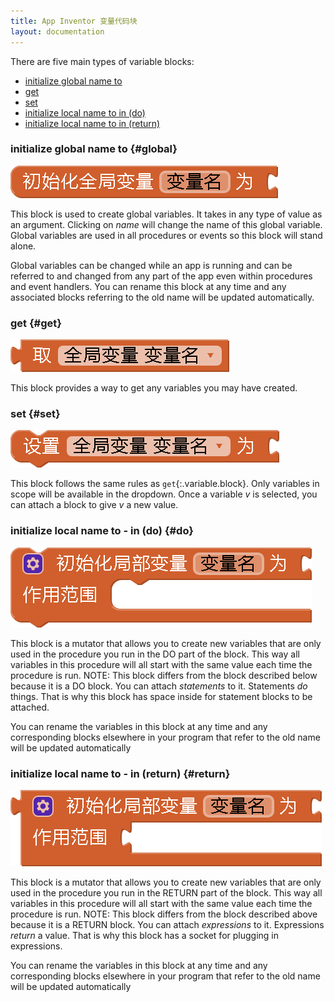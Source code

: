 ```yaml
---
title: App Inventor 变量代码块
layout: documentation
---
```


There are five main types of variable blocks:

* [initialize global name to](#global)
* [get](#get)
* [set](#set)
* [initialize local name to in (do)](#do)
* [initialize local name to in (return)](#return)

### initialize global name to   {#global}

![](images/variables/initializeglobal.png)

This block is used to create global variables. It takes in any type of value as an argument. Clicking on *name* will change the name of this global variable. Global variables are used in all procedures or events so this block will stand alone.

Global variables can be changed while an app is running and can be referred to and changed from any part of the app even within procedures and event handlers. You can rename this block at any time and any associated blocks referring to the old name will be updated automatically.

### get   {#get}

![](images/variables/get.png)

This block provides a way to get any variables you may have created.

### set   {#set}

![](images/variables/set.png)

This block follows the same rules as `get`{:.variable.block}. Only variables in scope will be available in the dropdown. Once a variable *v* is selected, you can attach a block to give *v* a new value.

### initialize local name to - in (do)   {#do}

![](images/variables/initializelocaldo.png)

This block is a mutator that allows you to create new variables that are only used in the procedure you run in the DO part of the block. This way all variables in this procedure will all start with the same value each time the procedure is run. NOTE: This block differs from the block described below because it is a DO block. You can attach *statements* to it. Statements *do* things. That is why this block has space inside for statement blocks to be attached.

You can rename the variables in this block at any time and any corresponding blocks elsewhere in your program that refer to the old name will be updated automatically

### initialize local name to - in (return)   {#return}

![](images/variables/initializelocalreturn.png)

This block is a mutator that allows you to create new variables that are only used in the procedure you run in the RETURN part of the block. This way all variables in this procedure will all start with the same value each time the procedure is run. NOTE: This block differs from the block described above because it is a RETURN block. You can attach *expressions* to it. Expressions *return* a value. That is why this block has a socket for plugging in expressions.

You can rename the variables in this block at any time and any corresponding blocks elsewhere in your program that refer to the old name will be updated automatically
